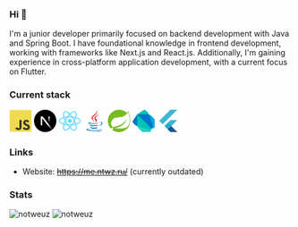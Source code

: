 ### Hi 👋

I'm a junior developer primarily focused on backend development with Java and Spring Boot. I have foundational knowledge in frontend development, working with frameworks like Next.js and React.js. Additionally, I'm gaining experience in cross-platform application development, with a current focus on Flutter. 

### Current stack

<img height="40" src="https://raw.githubusercontent.com/devicons/devicon/master/icons/javascript/javascript-original.svg"> <img height="40" src="https://raw.githubusercontent.com/devicons/devicon/refs/heads/master/icons/nextjs/nextjs-original.svg"> <img height="40" src="https://raw.githubusercontent.com/devicons/devicon/refs/heads/master/icons/react/react-original.svg">  <img height="40" src="https://raw.githubusercontent.com/devicons/devicon/master/icons/java/java-original.svg"> <img height="40" src="https://github.com/devicons/devicon/raw/refs/heads/master/icons/spring/spring-original.svg"> <img height="40" src="https://raw.githubusercontent.com/devicons/devicon/refs/heads/master/icons/dart/dart-original.svg"> <img height="40" src="https://raw.githubusercontent.com/devicons/devicon/refs/heads/master/icons/flutter/flutter-original.svg">

### Links
* Website: ~~https://me.ntwz.ru/~~ (currently outdated)

### Stats

<img src="https://github-readme-stats.vercel.app/api?username=notweuz&show_icons=true&theme=gotham" alt="notweuz"/>
<img src="https://github-readme-stats.vercel.app/api/top-langs/?username=notweuz&theme=gotham&show_icaons=true&exclude_repo=FNF-OSEngine&layout=compact" alt="notweuz"/>
